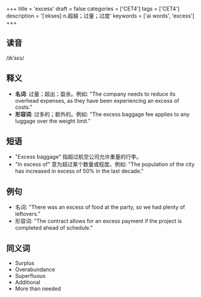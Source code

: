 +++
title = 'excess'
draft = false
categories = ['CET4']
tags = ['CET4']
description = '[ˈekses] n.超越；过量；过度'
keywords = ['ai words', 'excess']
+++

## 读音
/ɪkˈsɛs/

## 释义
- **名词**: 过量；超出；盈余。例如: "The company needs to reduce its overhead expenses, as they have been experiencing an excess of costs."
- **形容词**: 过多的；额外的。例如: "The excess baggage fee applies to any luggage over the weight limit."

## 短语
- "Excess baggage" 指超过航空公司允许重量的行李。
- "In excess of" 意为超过某个数量或程度。例如: "The population of the city has increased in excess of 50% in the last decade."

## 例句
- 名词: "There was an excess of food at the party, so we had plenty of leftovers."
- 形容词: "The contract allows for an excess payment if the project is completed ahead of schedule."

## 同义词
- Surplus
- Overabundance
- Superfluous
- Additional
- More than needed
